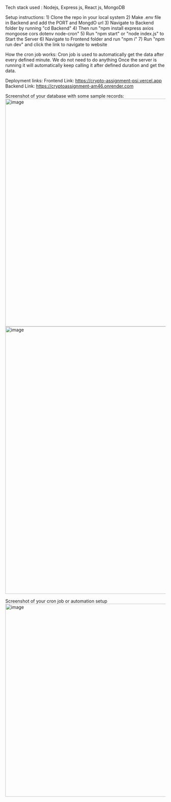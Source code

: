 Tech stack used : Nodejs, Express js, React js, MongoDB

Setup instructions: 1) Clone the repo in your local system
                    2) Make .env file in Backend and add the PORT and MongdO url
                    3) Navigate to Backend folder by running "cd Backend" 
                    4) Then run "npm install express axios mongoose cors dotenv node-cron"
                    5) Run "npm start" or "node index.js" to Start the Server
                    6) Navigate to Frontend folder and run "npm i"
                    7) Run "npm run dev" and click the link to navigate to website

How the cron job works: Cron job is used to automatically get the data after every defined minute. We do not need to do anything 
                        Once the server is running it will automatically keep calling it after defined duration and get the data.

Deployment links: Frontend Link: https://crypto-assignment-psi.vercel.app
                  Backend Link: https://cryptoassignment-am46.onrender.com

Screenshot of your database with some sample records:
<img width="1291" height="712" alt="image" src="https://github.com/user-attachments/assets/ece844f8-88b9-42a2-b365-75c98475ddfb" />
<img width="1374" height="836" alt="image" src="https://github.com/user-attachments/assets/44e1bc7e-8fb5-4206-84f3-9571971a47e5" />


Screenshot of your cron job or automation setup
<img width="782" height="603" alt="image" src="https://github.com/user-attachments/assets/d0f99089-ee36-4379-911a-bd32a27422c8" />
